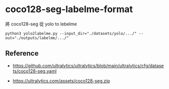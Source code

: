 # coco128-seg-labelme-format

將 coco128-seg 從 yolo to lebelme

```
python3 yolo2labelme.py --input_dir="./datasets/yolo/.../" --out="./outputs/labelme/.../"
```

## Reference

- https://github.com/ultralytics/ultralytics/blob/main/ultralytics/cfg/datasets/coco128-seg.yaml

- https://ultralytics.com/assets/coco128-seg.zip
